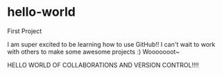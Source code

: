 # hello-world
First Project

I am super excited to be learning how to use GitHub!!
I can't wait to work with others to make some awesome projects :)
Wooooooot~

HELLO WORLD OF COLLABORATIONS AND VERSION CONTROL!!!!
